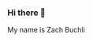 ### Hi there 👋

My name is Zach Buchli
<!--
🔭 I’m currently working on building a website with Elixir Phoenix ...

🌱 I’m currently learning Elixir and Go ...

⚡ Fun fact: I recently started surfing in the PNW! 
🤔 I’m looking for help with ...
- 💬 Ask me about ...
- 📫 How to reach me: ...
- 😄 Pronouns: ... 
👯 I’m looking to collaborate on -->
